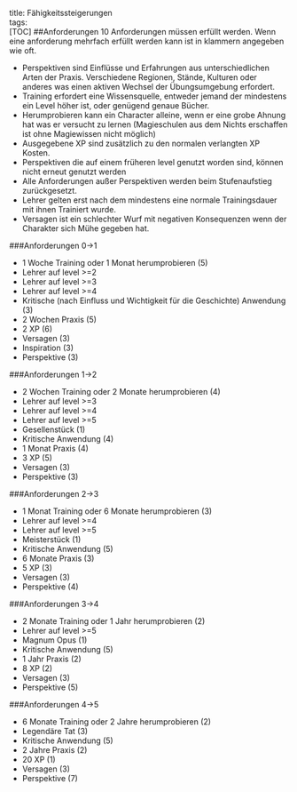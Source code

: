title: Fähigkeitssteigerungen  
tags:   
[TOC]
##Anforderungen 
10 Anforderungen müssen erfüllt werden. Wenn eine anforderung mehrfach erfüllt werden kann ist in klammern angegeben wie oft.
* Perspektiven sind Einflüsse und Erfahrungen aus unterschiedlichen Arten der Praxis. Verschiedene Regionen, Stände, Kulturen oder anderes was einen aktiven Wechsel der Übungsumgebung erfordert.
* Training erfordert eine Wissensquelle, entweder jemand der mindestens ein Level höher ist, oder genügend genaue Bücher.
* Herumprobieren kann ein Character alleine, wenn er eine grobe Ahnung hat was er versucht zu lernen (Magieschulen aus dem Nichts erschaffen ist ohne Magiewissen nicht möglich)
* Ausgegebene XP sind zusätzlich zu den normalen verlangten XP Kosten.
* Perspektiven die auf einem früheren level genutzt worden sind, können nicht erneut genutzt werden
* Alle Anforderungen außer Perspektiven werden beim Stufenaufstieg zurückgesetzt.
* Lehrer gelten erst nach dem mindestens eine normale Trainingsdauer mit ihnen Trainiert wurde.
* Versagen ist ein schlechter Wurf mit negativen Konsequenzen wenn der Charakter sich Mühe gegeben hat.

###Anforderungen 0->1
* 1 Woche Training oder 1 Monat herumprobieren (5)  
* Lehrer auf level >=2
* Lehrer auf level >=3
* Lehrer auf level >=4
* Kritische (nach Einfluss und Wichtigkeit für die Geschichte) Anwendung (3)
* 2 Wochen Praxis (5)
* 2 XP (6)
* Versagen (3)
* Inspiration (3)
* Perspektive (3)

###Anforderungen 1->2
* 2 Wochen Training oder 2 Monate herumprobieren (4)  
* Lehrer auf level >=3
* Lehrer auf level >=4
* Lehrer auf level >=5
* Gesellenstück (1)
* Kritische Anwendung (4)
* 1 Monat Praxis (4)
* 3 XP (5)
* Versagen (3)
* Perspektive (3)

###Anforderungen 2->3
* 1 Monat Training oder 6 Monate herumprobieren (3)  
* Lehrer auf level >=4
* Lehrer auf level >=5
* Meisterstück (1)
* Kritische Anwendung (5)
* 6 Monate Praxis (3)
* 5 XP (3)
* Versagen (3)
* Perspektive (4)

###Anforderungen 3->4
* 2 Monate Training oder 1 Jahr herumprobieren (2)  
* Lehrer auf level >=5
* Magnum Opus (1)
* Kritische Anwendung (5)
* 1 Jahr Praxis (2)
* 8 XP (2)
* Versagen (3)
* Perspektive (5)

###Anforderungen 4->5
* 6 Monate Training oder 2 Jahre herumprobieren (2)  
* Legendäre Tat (3)
* Kritische Anwendung (5)
* 2 Jahre Praxis (2)
* 20 XP (1)
* Versagen (3)
* Perspektive (7)